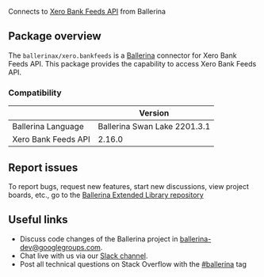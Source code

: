 Connects to [Xero Bank Feeds API](https://developer.xero.com/documentation/api/bankfeeds/overview) from Ballerina

## Package overview
The `ballerinax/xero.bankfeeds` is a [Ballerina](https://ballerina.io/) connector for Xero Bank Feeds API.
This package provides the capability to access Xero Bank Feeds API.

### Compatibility
|                                   | Version                         |
|-----------------------------------|---------------------------------|
| Ballerina Language                | Ballerina Swan Lake 2201.3.1      | 
| Xero Bank Feeds API               | 2.16.0                          |

## Report issues
To report bugs, request new features, start new discussions, view project boards, etc., go to the [Ballerina Extended Library repository](https://github.com/ballerina-platform/ballerina-extended-library)

## Useful links
- Discuss code changes of the Ballerina project in [ballerina-dev@googlegroups.com](mailto:ballerina-dev@googlegroups.com).
- Chat live with us via our [Slack channel](https://ballerina.io/community/slack/).
- Post all technical questions on Stack Overflow with the [#ballerina](https://stackoverflow.com/questions/tagged/ballerina) tag

